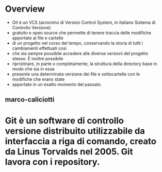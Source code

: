 # Overview
* Git è un VCS (acronimo di Version Control System, in italiano Sistema di Controllo Versione) 
* gratuito e open source che permette di tenere traccia delle modifiche apportate ai file e cartelle 
* di un progetto nel corso del tempo, conservando la storia di tutti i cambiamenti effettuati così 
* che sia sempre possibile accedere alle diverse versioni del progetto stesso. È inoltre possibile 
* ripristinare, in parte o completamente, la struttura della directory base in modo che sia in essa 
* presente una determinata versione dei file e sottocartelle con le modifiche che erano state 
* apportate in un esatto momento del passato.

## marco-caliciotti
# Git è un software di controllo versione distribuito utilizzabile da interfaccia a riga di comando, creato da Linus Torvalds nel 2005. Git lavora con i repository.

